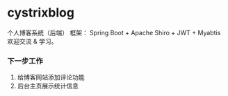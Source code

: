 # cystrixblog
个人博客系统（后端）
框架： Spring Boot + Apache Shiro + JWT + Myabtis 欢迎交流 & 学习。
### 下一步工作
1. 给博客网站添加评论功能
2. 后台主页展示统计信息
